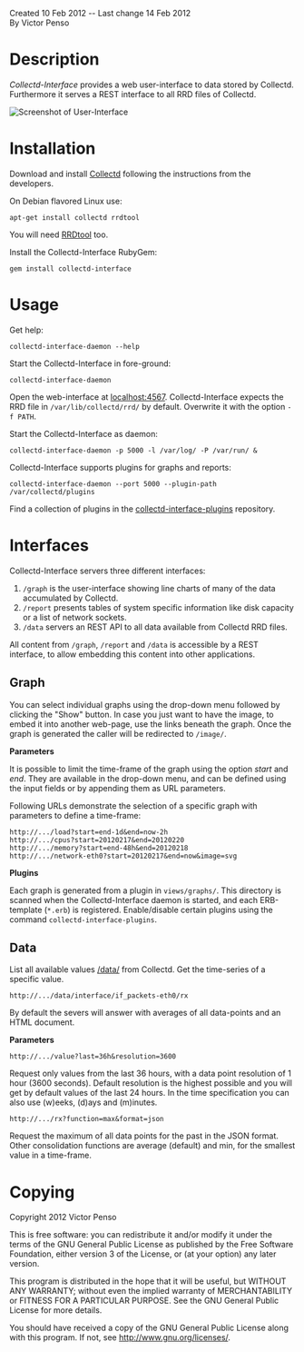 Created 10 Feb 2012 -- Last change 14 Feb 2012  
By Victor Penso

Description
===========

_Collectd-Interface_ provides a web user-interface to data stored 
by Collectd. Furthermore it serves a REST 
interface to all RRD files of Collectd.

![Screenshot of User-Interface](https://github.com/vpenso/collectd-interface/raw/master/public/readme/user-interface.png  "Screenshot of the User-Interface")

Installation
============

Download and install [Collectd](http://collectd.org/) following the instructions 
from the developers. 

On Debian flavored Linux use:

    apt-get install collectd rrdtool

You will need [RRDtool](http://oss.oetiker.ch/rrdtool/) too.

Install the Collectd-Interface RubyGem:

    gem install collectd-interface

Usage
=====

Get help:

    collectd-interface-daemon --help

Start the Collectd-Interface in fore-ground:

    collectd-interface-daemon

Open the web-interface at <a href='localhost:4567'>localhost:4567</a>.
Collectd-Interface expects the RRD file in `/var/lib/collectd/rrd/`
by default. Overwrite it with the option `-f PATH`.

Start the Collectd-Interface as daemon:

    collectd-interface-daemon -p 5000 -l /var/log/ -P /var/run/ &

Collectd-Interface supports plugins for graphs and reports:

    collectd-interface-daemon --port 5000 --plugin-path /var/collectd/plugins

Find a collection of plugins in the [collectd-interface-plugins][plug] repository.

[plug]: https://github.com/vpenso/collectd-interface-plugins


Interfaces
==========

Collectd-Interface servers three different interfaces:

1. `/graph` is the user-interface showing line charts of many
   of the data accumulated by Collectd.
2. `/report` presents tables of system specific information
   like disk capacity or a list of network sockets.
3. `/data` servers an REST API to all data available from 
   Collectd RRD files.

All content from `/graph`, `/report` and `/data` is accessible 
by a REST interface, to allow embedding this content into other
applications.

Graph
-----

You can select individual graphs using the drop-down menu followed by 
clicking the "Show" button. In case you just want to have the image, to
embed it into another web-page, use the links beneath the graph. Once 
the graph is generated the caller will be redirected to `/image/`.

**Parameters**

It is possible to limit the time-frame of the graph using the option
_start_ and _end_. They are available in the drop-down menu, and can
be defined using the input fields or by appending them as URL 
parameters.

Following URLs demonstrate the selection of a specific graph with 
parameters to define a time-frame:

    http://.../load?start=end-1d&end=now-2h
    http://.../cpus?start=20120217&end=20120220
    http://.../memory?start=end-48h&end=20120218
    http://.../network-eth0?start=20120217&end=now&image=svg

**Plugins**

Each graph is generated from a plugin in `views/graphs/`. This 
directory is scanned when the Collectd-Interface daemon is started, 
and each ERB-template (`*.erb`) is registered. Enable/disable 
certain plugins using the command `collectd-interface-plugins`. 

Data
----

List all available values <a href="/data/">/data/</a> from 
Collectd. Get the time-series of a specific value.

    http://.../data/interface/if_packets-eth0/rx

By default the severs will answer with averages 
of all data-points and an HTML document.

**Parameters**

    http://.../value?last=36h&resolution=3600

Request only values from the last 36 hours, with a
data point resolution of 1 hour (3600 seconds).
Default resolution is the highest possible and you
will get by default values of the last 24 hours.
In the time specification you can also use (w)eeks,
(d)ays and (m)inutes.

    http://.../rx?function=max&format=json

Request the maximum of all data points for the past
in the JSON format. Other consolidation functions
are average (default) and min, for the smallest value
in a time-frame.

Copying
=======

Copyright 2012 Victor Penso

This is free software: you can redistribute it
and/or modify it under the terms of the GNU General Public
License as published by the Free Software Foundation,
either version 3 of the License, or (at your option) any
later version.

This program is distributed in the hope that it will be
useful, but WITHOUT ANY WARRANTY; without even the implied
warranty of MERCHANTABILITY or FITNESS FOR A PARTICULAR
PURPOSE. See the GNU General Public License for more details.

You should have received a copy of the GNU General Public
License along with this program. If not, see 
<http://www.gnu.org/licenses/>.
